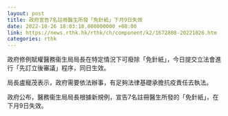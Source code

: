 ```yaml
---
layout: post
title: 政府宣告7名註冊醫生所發「免針紙」下月9日失效
date: 2022-10-26 18:03:18.000000000 +08:00
link: https://news.rthk.hk/rthk/ch/component/k2/1672808-20221026.htm
categories: rthk
---
```


政府修例賦權醫務衞生局局長在特定情況下可廢除「免針紙」，今日提交立法會進行「先訂立後審議」程序，同日生效。

局長盧寵茂表示，政府需要依法辦事，有足夠法律基礎承擔抗疫責任去執法。

政府公布，醫務衞生局局長根據新規例，宣告7名註冊醫生所發的「免針紙」，在下月9日失效。
